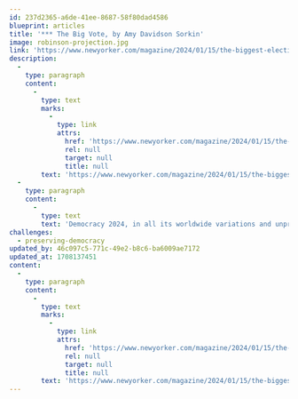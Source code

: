 ```yaml
---
id: 237d2365-a6de-41ee-8687-58f80dad4586
blueprint: articles
title: '*** The Big Vote, by Amy Davidson Sorkin'
image: robinson-projection.jpg
link: 'https://www.newyorker.com/magazine/2024/01/15/the-biggest-election-year-in-history'
description:
  -
    type: paragraph
    content:
      -
        type: text
        marks:
          -
            type: link
            attrs:
              href: 'https://www.newyorker.com/magazine/2024/01/15/the-biggest-election-year-in-history'
              rel: null
              target: null
              title: null
        text: 'https://www.newyorker.com/magazine/2024/01/15/the-biggest-election-year-in-history'
  -
    type: paragraph
    content:
      -
        type: text
        text: 'Democracy 2024, in all its worldwide variations and unpredictability...'
challenges:
  - preserving-democracy
updated_by: 46c097c5-771c-49e2-b8c6-ba6009ae7172
updated_at: 1708137451
content:
  -
    type: paragraph
    content:
      -
        type: text
        marks:
          -
            type: link
            attrs:
              href: 'https://www.newyorker.com/magazine/2024/01/15/the-biggest-election-year-in-history'
              rel: null
              target: null
              title: null
        text: 'https://www.newyorker.com/magazine/2024/01/15/the-biggest-election-year-in-history'
---
```

